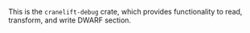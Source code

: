 This is the `cranelift-debug` crate, which provides functionality to
read, transform, and write DWARF section.

[`cranelift-debug`]: https://crates.io/crates/cranelift-debug
